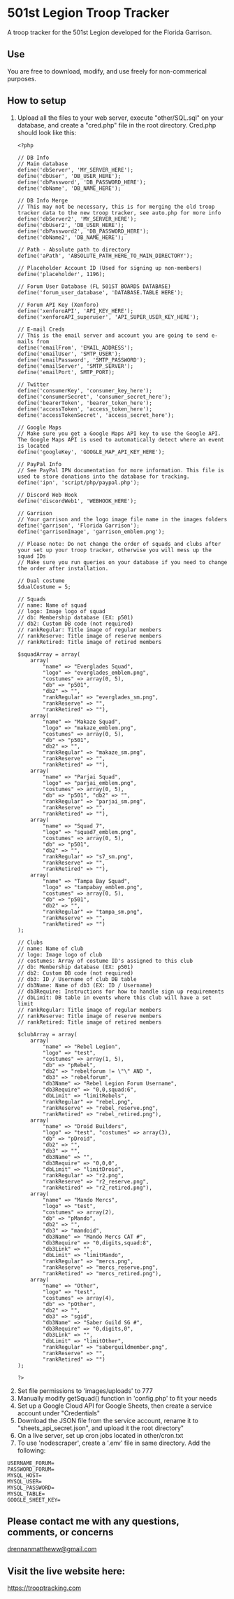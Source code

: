 # 501st Legion Troop Tracker
A troop tracker for the 501st Legion developed for the Florida Garrison.

## Use
You are free to download, modify, and use freely for non-commerical purposes.

## How to setup

<ol>
<li>Upload all the files to your web server, execute "other/SQL.sql" on your database, and create a "cred.php" file in the root directory. Cred.php should look like this:</li>
 
```
<?php

// DB Info
// Main database
define('dbServer', 'MY_SERVER_HERE');
define('dbUser', 'DB_USER_HERE');
define('dbPassword', 'DB_PASSWORD_HERE');
define('dbName', 'DB_NAME_HERE');

// DB Info Merge
// This may not be necessary, this is for merging the old troop tracker data to the new troop tracker, see auto.php for more info
define('dbServer2', 'MY_SERVER_HERE');
define('dbUser2', 'DB_USER_HERE');
define('dbPassword2', 'DB_PASSWORD_HERE');
define('dbName2', 'DB_NAME_HERE');

// Path - Absolute path to directory
define('aPath', 'ABSOLUTE_PATH_HERE_TO_MAIN_DIRECTORY');

// Placeholder Account ID (Used for signing up non-members)
define('placeholder', 1196);

// Forum User Database (FL 501ST BOARDS DATABASE)
define('forum_user_database', 'DATABASE.TABLE HERE');

// Forum API Key (Xenforo)
define('xenforoAPI', 'API_KEY_HERE');
define('xenforoAPI_superuser', 'API_SUPER_USER_KEY_HERE');

// E-mail Creds
// This is the email server and account you are going to send e-mails from
define('emailFrom', 'EMAIL_ADDRESS');
define('emailUser', 'SMTP_USER');
define('emailPassword', 'SMTP_PASSWORD');
define('emailServer', 'SMTP_SERVER');
define('emailPort', SMTP_PORT);

// Twitter
define('consumerKey', 'consumer_key_here');
define('consumerSecret', 'consumer_secret_here');
define('bearerToken', 'bearer_token_here');
define('accessToken', 'access_token_here');
define('accessTokenSecret', 'access_secret_here');

// Google Maps
// Make sure you get a Google Maps API key to use the Google API. The Google Maps API is used to automatically detect where an event is located
define('googleKey', 'GOOGLE_MAP_API_KEY_HERE');

// PayPal Info
// See PayPal IPN documentation for more information. This file is used to store donations into the database for tracking.
define('ipn', 'script/php/paypal.php');

// Discord Web Hook
define('discordWeb1', 'WEBHOOK_HERE');

// Garrison
// Your garrison and the logo image file name in the images folders
define('garrison', 'Florida Garrison');
define('garrisonImage', 'garrison_emblem.png');

// Please note: Do not change the order of squads and clubs after your set up your troop tracker, otherwise you will mess up the squad IDs
// Make sure you run queries on your database if you need to change the order after installation.

// Dual costume
$dualCostume = 5;

// Squads
// name: Name of squad
// logo: Image logo of squad
// db: Membership database (EX: p501)
// db2: Custom DB code (not required)
// rankRegular: Title image of regular members
// rankReserve: Title image of reserve members
// rankRetired: Title image of retired members

$squadArray = array(
	array(
		"name" => "Everglades Squad",
		"logo" => "everglades_emblem.png",
		"costumes" => array(0, 5),
		"db" => "p501",
		"db2" => "",
		"rankRegular" => "everglades_sm.png",
		"rankReserve" => "",
		"rankRetired" => ""),
	array(
		"name" => "Makaze Squad",
		"logo" => "makaze_emblem.png",
		"costumes" => array(0, 5),
		"db" => "p501",
		"db2" => "",
		"rankRegular" => "makaze_sm.png",
		"rankReserve" => "",
		"rankRetired" => ""),
	array(
		"name" => "Parjai Squad",
		"logo" => "parjai_emblem.png",
		"costumes" => array(0, 5),
		"db" => "p501", "db2" => "",
		"rankRegular" => "parjai_sm.png",
		"rankReserve" => "",
		"rankRetired" => ""),
	array(
		"name" => "Squad 7",
		"logo" => "squad7_emblem.png",
		"costumes" => array(0, 5),
		"db" => "p501",
		"db2" => "",
		"rankRegular" => "s7_sm.png",
		"rankReserve" => "",
		"rankRetired" => ""),
	array(
		"name" => "Tampa Bay Squad",
		"logo" => "tampabay_emblem.png",
		"costumes" => array(0, 5),
		"db" => "p501",
		"db2" => "",
		"rankRegular" => "tampa_sm.png",
		"rankReserve" => "",
		"rankRetired" => "")
);

// Clubs
// name: Name of club
// logo: Image logo of club
// costumes: Array of costume ID's assigned to this club
// db: Membership database (EX: p501)
// db2: Custom DB code (not required)
// db3: ID / Username of club DB table
// db3Name: Name of db3 (EX: ID / Username)
// db3Require: Instructions for how to handle sign up requirements
// dbLimit: DB table in events where this club will have a set limit
// rankRegular: Title image of regular members
// rankReserve: Title image of reserve members
// rankRetired: Title image of retired members

$clubArray = array(
	array(
		"name" => "Rebel Legion",
		"logo" => "test",
		"costumes" => array(1, 5),
		"db" => "pRebel",
		"db2" => "rebelforum != \"\" AND ",
		"db3" => "rebelforum",
		"db3Name" => "Rebel Legion Forum Username",
		"db3Require" => "0,0,squad:6",
		"dbLimit" => "limitRebels",
		"rankRegular" => "rebel.png",
		"rankReserve" => "rebel_reserve.png",
		"rankRetired" => "rebel_retired.png"),
	array(
		"name" => "Droid Builders",
		"logo" => "test", "costumes" => array(3),
		"db" => "pDroid",
		"db2" => "",
		"db3" => "",
		"db3Name" => "",
		"db3Require" => "0,0,0",
		"dbLimit" => "limitDroid",
		"rankRegular" => "r2.png",
		"rankReserve" => "r2_reserve.png",
		"rankRetired" => "r2_retired.png"),
	array(
		"name" => "Mando Mercs",
		"logo" => "test",
		"costumes" => array(2),
		"db" => "pMando",
		"db2" => "",
		"db3" => "mandoid",
		"db3Name" => "Mando Mercs CAT #",
		"db3Require" => "0,digits,squad:8",
		"db3Link" => "",
		"dbLimit" => "limitMando",
		"rankRegular" => "mercs.png",
		"rankReserve" => "mercs_reserve.png",
		"rankRetired" => "mercs_retired.png"), 
	array(
		"name" => "Other",
		"logo" => "test",
		"costumes" => array(4),
		"db" => "pOther",
		"db2" => "",
		"db3" => "sgid",
		"db3Name" => "Saber Guild SG #",
		"db3Require" => "0,digits,0",
		"db3Link" => "",
		"dbLimit" => "limitOther",
		"rankRegular" => "saberguildmember.png",
		"rankReserve" => "",
		"rankRetired" => "")
);

?>
```

<li>Set file permissions to 'images/uploads' to 777</li>
<li>Manually modify getSquad() function in 'config.php' to fit your needs</li>
<li>Set up a Google Cloud API for Google Sheets, then create a service account under "Credentials"</li>
<li>Download the JSON file from the service account, rename it to "sheets_api_secret.json", and upload it the root directory"</li>
<li>On a live server, set up cron jobs located in other/cron.txt</li>
<li>To use 'nodescraper', create a '.env' file in same directory. Add the following:</li>
</ol>

```
USERNAME_FORUM=
PASSWORD_FORUM=
MYSQL_HOST=
MYSQL_USER=
MYSQL_PASSWORD=
MYSQL_TABLE=
GOOGLE_SHEET_KEY=
```


## Please contact me with any questions, comments, or concerns
drennanmattheww@gmail.com

## Visit the live website here:
https://trooptracking.com
